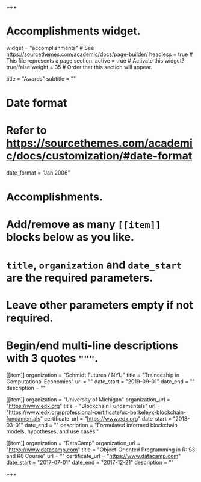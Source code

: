 +++
# Accomplishments widget.
widget = "accomplishments"  # See https://sourcethemes.com/academic/docs/page-builder/
headless = true  # This file represents a page section.
active = true  # Activate this widget? true/false
weight = 35  # Order that this section will appear.

title = "Awards"
subtitle = ""

# Date format
#   Refer to https://sourcethemes.com/academic/docs/customization/#date-format
date_format = "Jan 2006"

# Accomplishments.
#   Add/remove as many `[[item]]` blocks below as you like.
#   `title`, `organization` and `date_start` are the required parameters.
#   Leave other parameters empty if not required.
#   Begin/end multi-line descriptions with 3 quotes `"""`.

[[item]]
  organization = "Schmidt Futures / NYU"
  title = "Traineeship in Computational Economics"
  url = ""
  date_start = "2019-09-01"
  date_end = ""
  description = ""

[[item]]
  organization = "University of Michigan"
  organization_url = "https://www.edx.org"
  title = "Blockchain Fundamentals"
  url = "https://www.edx.org/professional-certificate/uc-berkeleyx-blockchain-fundamentals"
  certificate_url = "https://www.edx.org"
  date_start = "2018-03-01"
  date_end = ""
  description = "Formulated informed blockchain models, hypotheses, and use cases."
  
[[item]]
  organization = "DataCamp"
  organization_url = "https://www.datacamp.com"
  title = "Object-Oriented Programming in R: S3 and R6 Course"
  url = ""
  certificate_url = "https://www.datacamp.com"
  date_start = "2017-07-01"
  date_end = "2017-12-21"
  description = ""

+++
